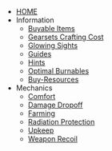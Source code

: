
* [HOME](/)
* Information
  * [Buyable Items](Buyable-Items)
  * [Gearsets Crafting Cost](Gearsets)
  * [Glowing Sights](Glowing-Sights)
  * [Guides](Guides)
  * [Hints](Hints)
  * [Optimal Burnables](Optimal-Burnables)
  * [Buy-Resources](Buy-Resources)
* Mechanics
  * [Comfort](Comfort)
  * [Damage Dropoff](Damage)
  * [Farming](Farming)
  * [Radiation Protection](Rad-Protection)
  * [Upkeep](Upkeep)
  * [Weapon Recoil](Recoil)

